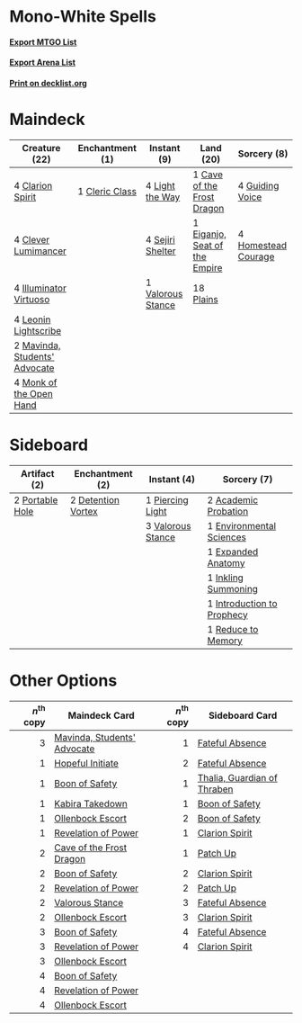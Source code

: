 # Mono-White Spells

#### [Export MTGO List](../collection/Mono-White%20Spells/Mono-White%20Spells.txt)
#### [Export Arena List](../collection/Mono-White%20Spells/Mono-White%20Spells_arena.txt)
#### [Print on decklist.org](http://decklist.org/?deckmain=1%09Cave%20of%20the%20Frost%20Dragon%0A4%09Clarion%20Spirit%0A1%09Cleric%20Class%0A4%09Clever%20Lumimancer%0A1%09Eiganjo,%20Seat%20of%20the%20Empire%0A4%09Guiding%20Voice%0A4%09Homestead%20Courage%0A4%09Illuminator%20Virtuoso%0A4%09Leonin%20Lightscribe%0A4%09Light%20the%20Way%0A2%09Mavinda,%20Students'%20Advocate%0A4%09Monk%20of%20the%20Open%20Hand%0A18%09Plains%0A4%09Sejiri%20Shelter%0A1%09Valorous%20Stance&deckside=2%09Academic%20Probation%0A2%09Detention%20Vortex%0A1%09Environmental%20Sciences%0A1%09Expanded%20Anatomy%0A1%09Inkling%20Summoning%0A1%09Introduction%20to%20Prophecy%0A1%09Piercing%20Light%0A2%09Portable%20Hole%0A1%09Reduce%20to%20Memory%0A3%09Valorous%20Stance)
# Maindeck

|                                             Creature (22)                                              |                                     Enchantment (1)                                     |                                        Instant (9)                                         |                                               Land (20)                                                |                                         Sorcery (8)                                          |
|--------------------------------------------------------------------------------------------------------|-----------------------------------------------------------------------------------------|--------------------------------------------------------------------------------------------|--------------------------------------------------------------------------------------------------------|----------------------------------------------------------------------------------------------|
|4 [Clarion Spirit](http://gatherer.wizards.com/Pages/Card/Details.aspx?multiverseid=503610)             |1 [Cleric Class](http://gatherer.wizards.com/Pages/Card/Details.aspx?multiverseid=527293)|4 [Light the Way](http://gatherer.wizards.com/Pages/Card/Details.aspx?multiverseid=548317)  |1 [Cave of the Frost Dragon](http://gatherer.wizards.com/Pages/Card/Details.aspx?multiverseid=527540)   |4 [Guiding Voice](http://gatherer.wizards.com/Pages/Card/Details.aspx?multiverseid=513496)    |
|4 [Clever Lumimancer](http://gatherer.wizards.com/Pages/Card/Details.aspx?multiverseid=513487)          |                                                                                         |4 [Sejiri Shelter](http://gatherer.wizards.com/Pages/Card/Details.aspx?multiverseid=491662) |1 [Eiganjo, Seat of the Empire](http://gatherer.wizards.com/Pages/Card/Details.aspx?multiverseid=548581)|4 [Homestead Courage](http://gatherer.wizards.com/Pages/Card/Details.aspx?multiverseid=534780)|
|4 [Illuminator Virtuoso](http://gatherer.wizards.com/Pages/Card/Details.aspx?multiverseid=555218)       |                                                                                         |1 [Valorous Stance](http://gatherer.wizards.com/Pages/Card/Details.aspx?multiverseid=391950)|18 [Plains](http://gatherer.wizards.com/Pages/Card/Details.aspx?multiverseid=439856)                    |                                                                                              |
|4 [Leonin Lightscribe](http://gatherer.wizards.com/Pages/Card/Details.aspx?multiverseid=513497)         |                                                                                         |                                                                                            |                                                                                                        |                                                                                              |
|2 [Mavinda, Students' Advocate](http://gatherer.wizards.com/Pages/Card/Details.aspx?multiverseid=513498)|                                                                                         |                                                                                            |                                                                                                        |                                                                                              |
|4 [Monk of the Open Hand](http://gatherer.wizards.com/Pages/Card/Details.aspx?multiverseid=527312)      |                                                                                         |                                                                                            |                                                                                                        |                                                                                              |


# Sideboard

|                                       Artifact (2)                                       |                                       Enchantment (2)                                       |                                        Instant (4)                                         |                                             Sorcery (7)                                             |
|------------------------------------------------------------------------------------------|---------------------------------------------------------------------------------------------|--------------------------------------------------------------------------------------------|-----------------------------------------------------------------------------------------------------|
|2 [Portable Hole](http://gatherer.wizards.com/Pages/Card/Details.aspx?multiverseid=527320)|2 [Detention Vortex](http://gatherer.wizards.com/Pages/Card/Details.aspx?multiverseid=513490)|1 [Piercing Light](http://gatherer.wizards.com/Pages/Card/Details.aspx?multiverseid=540863) |2 [Academic Probation](http://gatherer.wizards.com/Pages/Card/Details.aspx?multiverseid=513484)      |
|                                                                                          |                                                                                             |3 [Valorous Stance](http://gatherer.wizards.com/Pages/Card/Details.aspx?multiverseid=391950)|1 [Environmental Sciences](http://gatherer.wizards.com/Pages/Card/Details.aspx?multiverseid=513477)  |
|                                                                                          |                                                                                             |                                                                                            |1 [Expanded Anatomy](http://gatherer.wizards.com/Pages/Card/Details.aspx?multiverseid=513478)        |
|                                                                                          |                                                                                             |                                                                                            |1 [Inkling Summoning](http://gatherer.wizards.com/Pages/Card/Details.aspx?multiverseid=513687)       |
|                                                                                          |                                                                                             |                                                                                            |1 [Introduction to Prophecy](http://gatherer.wizards.com/Pages/Card/Details.aspx?multiverseid=513480)|
|                                                                                          |                                                                                             |                                                                                            |1 [Reduce to Memory](http://gatherer.wizards.com/Pages/Card/Details.aspx?multiverseid=513502)        |


# Other Options

|*n*<sup>th</sup> copy|                                            Maindeck Card                                             |*n*<sup>th</sup> copy|                                            Sideboard Card                                            |
|--------------------:|------------------------------------------------------------------------------------------------------|--------------------:|------------------------------------------------------------------------------------------------------|
|                    3|[Mavinda, Students' Advocate](http://gatherer.wizards.com/Pages/Card/Details.aspx?multiverseid=513498)|                    1|[Fateful Absence](http://gatherer.wizards.com/Pages/Card/Details.aspx?multiverseid=534774)            |
|                    1|[Hopeful Initiate](http://gatherer.wizards.com/Pages/Card/Details.aspx?multiverseid=540850)           |                    2|[Fateful Absence](http://gatherer.wizards.com/Pages/Card/Details.aspx?multiverseid=534774)            |
|                    1|[Boon of Safety](http://gatherer.wizards.com/Pages/Card/Details.aspx?multiverseid=555205)             |                    1|[Thalia, Guardian of Thraben](http://gatherer.wizards.com/Pages/Card/Details.aspx?multiverseid=442025)|
|                    1|[Kabira Takedown](http://gatherer.wizards.com/Pages/Card/Details.aspx?multiverseid=491641)            |                    1|[Boon of Safety](http://gatherer.wizards.com/Pages/Card/Details.aspx?multiverseid=555205)             |
|                    1|[Ollenbock Escort](http://gatherer.wizards.com/Pages/Card/Details.aspx?multiverseid=540859)           |                    2|[Boon of Safety](http://gatherer.wizards.com/Pages/Card/Details.aspx?multiverseid=555205)             |
|                    1|[Revelation of Power](http://gatherer.wizards.com/Pages/Card/Details.aspx?multiverseid=555229)        |                    1|[Clarion Spirit](http://gatherer.wizards.com/Pages/Card/Details.aspx?multiverseid=503610)             |
|                    2|[Cave of the Frost Dragon](http://gatherer.wizards.com/Pages/Card/Details.aspx?multiverseid=527540)   |                    1|[Patch Up](http://gatherer.wizards.com/Pages/Card/Details.aspx?multiverseid=555224)                   |
|                    2|[Boon of Safety](http://gatherer.wizards.com/Pages/Card/Details.aspx?multiverseid=555205)             |                    2|[Clarion Spirit](http://gatherer.wizards.com/Pages/Card/Details.aspx?multiverseid=503610)             |
|                    2|[Revelation of Power](http://gatherer.wizards.com/Pages/Card/Details.aspx?multiverseid=555229)        |                    2|[Patch Up](http://gatherer.wizards.com/Pages/Card/Details.aspx?multiverseid=555224)                   |
|                    2|[Valorous Stance](http://gatherer.wizards.com/Pages/Card/Details.aspx?multiverseid=391950)            |                    3|[Fateful Absence](http://gatherer.wizards.com/Pages/Card/Details.aspx?multiverseid=534774)            |
|                    2|[Ollenbock Escort](http://gatherer.wizards.com/Pages/Card/Details.aspx?multiverseid=540859)           |                    3|[Clarion Spirit](http://gatherer.wizards.com/Pages/Card/Details.aspx?multiverseid=503610)             |
|                    3|[Boon of Safety](http://gatherer.wizards.com/Pages/Card/Details.aspx?multiverseid=555205)             |                    4|[Fateful Absence](http://gatherer.wizards.com/Pages/Card/Details.aspx?multiverseid=534774)            |
|                    3|[Revelation of Power](http://gatherer.wizards.com/Pages/Card/Details.aspx?multiverseid=555229)        |                    4|[Clarion Spirit](http://gatherer.wizards.com/Pages/Card/Details.aspx?multiverseid=503610)             |
|                    3|[Ollenbock Escort](http://gatherer.wizards.com/Pages/Card/Details.aspx?multiverseid=540859)           |                     |                                                                                                      |
|                    4|[Boon of Safety](http://gatherer.wizards.com/Pages/Card/Details.aspx?multiverseid=555205)             |                     |                                                                                                      |
|                    4|[Revelation of Power](http://gatherer.wizards.com/Pages/Card/Details.aspx?multiverseid=555229)        |                     |                                                                                                      |
|                    4|[Ollenbock Escort](http://gatherer.wizards.com/Pages/Card/Details.aspx?multiverseid=540859)           |                     |                                                                                                      |

